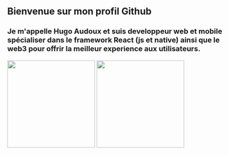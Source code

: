 ## Bienvenue sur mon profil Github
### Je m'appelle Hugo Audoux et suis developpeur web et mobile spécialiser dans le framework React (js et native) ainsi que le web3 pour offrir la meilleur experience aux utilisateurs.

[<img src="https://cdn-icons-png.flaticon.com/512/2504/2504918.png" width="200" height="200" />](https://www.google.com)
[<img src="https://cdn-icons-png.flaticon.com/512/2504/2504918.png" width="200" height="200" />](https://www.google.com)

